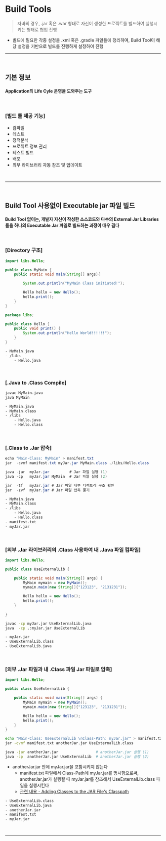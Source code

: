 # Build Tools
> 자바의 경우, .jar 혹은 .war 형태로 자신이 생성한 프로젝트를 빌드하여 실행시키는 형태로 협업 진행
* 빌드에 필요한 각종 설정을 .xml 혹은 .gradle 파일들에 정리하여, Build Tool이 해당 설정을 기반으로 빌드를 진행하게 설정하여 진행

<hr>
<br>

## 기본 정보
#### Application의 Life Cyle 운영을 도와주는 도구

<br>

### [빌드 툴 제공 기능]
* 컴파일
* 테스트
* 정적분석
* 프로젝트 정보 관리
* 테스트 빌드
* 배포
* 외부 라이브러리 자동 참조 및 업데이트

<br>
<hr>
<br>

## Build Tool 사용없이 Executable jar 파일 빌드
#### Build Tool 없이는, 개발자 자신이 작성한 소스코드와 다수의 External Jar Libraries들을 하나의 Executable Jar 파일로 빌드하는 과정이 매우 길다

<br>

### [Directory 구조]
```java
import libs.Hello;

public class MyMain {
    public static void main(String[] args){

        System.out.println("MyMain Class initiated!");

        Hello hello = new Hello();
        hello.print();
    }
}
```

```java
package libs;

public class Hello {
    public void print() {
        System.out.println("Hello World!!!!!!");
    }
}

```

```bash
- MyMain.java
- /libs
    - Hello.java
```

<br>

### [.Java to .Class Compile]
```bash
javac MyMain.java 
java MyMain
```

```bash
- MyMain.java
- MyMain.class
- /libs
    - Hello.java
    - Hello.class
```

<br>

### [.Class to .Jar 압축]
```java
echo "Main-Class: MyMain" > manifest.txt
jar  -cvmf manifest.txt myJar.jar MyMain.class ./libs/Hello.class

java -jar  myJar.jar         # Jar 파일 실행 (1)
java -cp   myJar.jar MyMain  # Jar 파일 실행 (2)

jar  -tf   myJar.jar # Jar 파일 내부 디렉토리 구조 확인
jar  -zvf  myJar.jar # Jar 파일 압축 풀기
```

```bash
- MyMain.java
- MyMain.class
- /libs
    - Hello.java
    - Hello.class
- manifest.txt
- myJar.jar
```

<br>

### [외부 .Jar 라이브러리의 .Class 사용하여 내 .Java 파일 컴파일]
```java
import libs.Hello;

public class UseExternalLib {

    public static void main(String[] args) {
        MyMain mymain = new MyMain();
        mymain.main(new String[]{"123123", "2131231"});

        Hello hello = new Hello();
        hello.print();
    }
    
}
```

```bash
javac -cp myJar.jar UseExternalLib.java
java  -cp .:myJar.jar UseExternalLib
```

```bash
- myJar.jar
- UseExternalLib.class 
- UseExternalLib.java
```

<br>

### [외부 .Jar 파일과 내 .Class 파일 Jar 파일로 압축]
```java
import libs.Hello;

public class UseExternalLib {

    public static void main(String[] args) {
        MyMain mymain = new MyMain();
        mymain.main(new String[]{"123123", "2131231"});

        Hello hello = new Hello();
        hello.print();
    }
}
```

```bash
echo "Main-Class: UseExternalLib \nClass-Path: myJar.jar" > manifest.txt  
jar -cvmf manifest.txt anotherJar.jar UseExternalLib.class

java -jar anotherJar.jar                 # anotherJar.jar 실행 (1)
java -cp  anotherJar.jar UseExternalLib  # anotherJar.jar 실행 (2)
```
* anotherJar.jar 안에 myJar.jar을 포함시키지 않는다
  * manifest.txt 파일에서 Class-Path에 myJar.jar를 명시함으로써, anotherJar.jar가 실행될 때 myJar.jar를 참조해서 UseExternalLib.class 파일을 실행시킨다
  * [관련 내용 - Adding Classes to the JAR File's Classpath](https://docs.oracle.com/javase/tutorial/deployment/jar/downman.html)

```bash
- UseExternalLib.class 
- UseExternalLib.java  
- anotherJar.jar       
- manifest.txt         
- myJar.jar
```

<br>
<hr>
<br>
